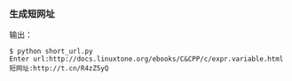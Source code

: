 ### 生成短网址

输出：

```
$ python short_url.py
Enter url:http://docs.linuxtone.org/ebooks/C&CPP/c/expr.variable.html
短网址:http://t.cn/R4zZ5yQ
```
